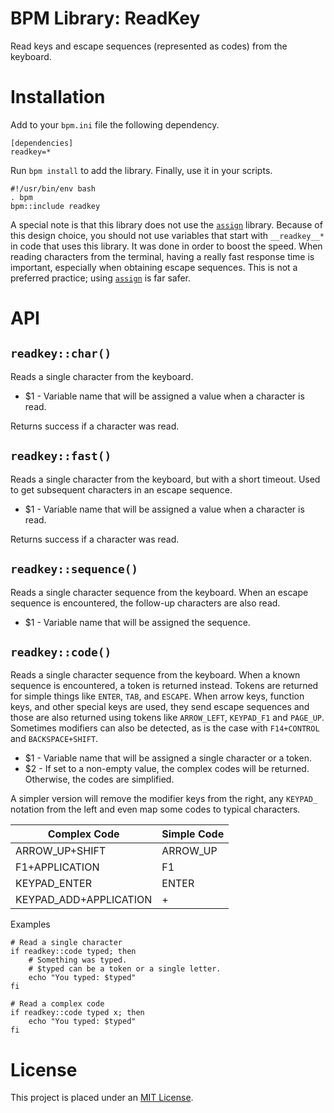 BPM Library: ReadKey
====================

Read keys and escape sequences (represented as codes) from the keyboard.


Installation
============

Add to your `bpm.ini` file the following dependency.

    [dependencies]
    readkey=*

Run `bpm install` to add the library. Finally, use it in your scripts.

    #!/usr/bin/env bash
    . bpm
    bpm::include readkey

A special note is that this library does not use the [`assign`] library. Because of this design choice, you should not use variables that start with `__readkey__*` in code that uses this library. It was done in order to boost the speed. When reading characters from the terminal, having a really fast response time is important, especially when obtaining escape sequences. This is not a preferred practice; using [`assign`] is far safer.


API
===


`readkey::char()`
-----------------

Reads a single character from the keyboard.

* $1 - Variable name that will be assigned a value when a character is read.

Returns success if a character was read.


`readkey::fast()`
-----------------

Reads a single character from the keyboard, but with a short timeout. Used to get subsequent characters in an escape sequence.

* $1 - Variable name that will be assigned a value when a character is read.

Returns success if a character was read.


`readkey::sequence()`
---------------------

Reads a single character sequence from the keyboard. When an escape sequence is encountered, the follow-up characters are also read.

* $1 - Variable name that will be assigned the sequence.


`readkey::code()`
-----------------

Reads a single character sequence from the keyboard. When a known sequence is encountered, a token is returned instead. Tokens are returned for simple things like `ENTER`, `TAB`, and `ESCAPE`. When arrow keys, function keys, and other special keys are used, they send escape sequences and those are also returned using tokens like `ARROW_LEFT`, `KEYPAD_F1` and `PAGE_UP`. Sometimes modifiers can also be detected, as is the case with `F14+CONTROL` and `BACKSPACE+SHIFT`.

* $1 - Variable name that will be assigned a single character or a token.
* $2 - If set to a non-empty value, the complex codes will be returned. Otherwise, the codes are simplified.

A simpler version will remove the modifier keys from the right, any `KEYPAD_` notation from the left and even map some codes to typical characters.

| Complex Code           | Simple Code |
|------------------------|-------------|
| ARROW_UP+SHIFT         | ARROW_UP    |
| F1+APPLICATION         | F1          |
| KEYPAD_ENTER           | ENTER       |
| KEYPAD_ADD+APPLICATION | +           |

Examples

    # Read a single character
    if readkey::code typed; then
        # Something was typed.
        # $typed can be a token or a single letter.
        echo "You typed: $typed"
    fi

    # Read a complex code
    if readkey::code typed x; then
        echo "You typed: $typed"
    fi


License
=======

This project is placed under an [MIT License](LICENSE.md).

[`assign`]: https://github.com/bpm-rocks/assign
